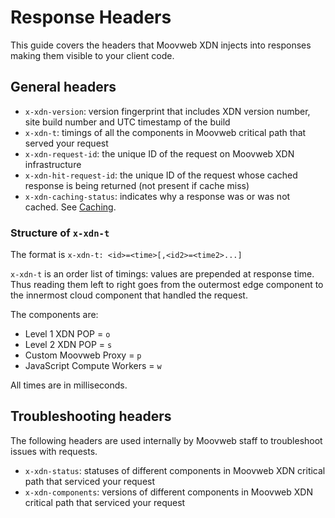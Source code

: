 # Response Headers

This guide covers the headers that Moovweb XDN injects into responses making them visible to your client code.

## General headers

- `x-xdn-version`: version fingerprint that includes XDN version number, site build number and UTC timestamp of the build
- `x-xdn-t`: timings of all the components in Moovweb critical path that served your request
- `x-xdn-request-id`: the unique ID of the request on Moovweb XDN infrastructure
- `x-xdn-hit-request-id`: the unique ID of the request whose cached response is being returned (not present if cache miss)
- `x-xdn-caching-status`: indicates why a response was or was not cached. See [Caching](/guides/caching#section_why_is_my_response_not_being_cached_).

### Structure of `x-xdn-t`

The format is `x-xdn-t: <id>=<time>[,<id2>=<time2>...]`

`x-xdn-t` is an order list of timings: values are prepended at response time. Thus reading them left to right goes from the outermost edge component to the innermost cloud component that handled the request.

The components are:

- Level 1 XDN POP = `o`
- Level 2 XDN POP = `s`
- Custom Moovweb Proxy = `p`
- JavaScript Compute Workers = `w`

All times are in milliseconds.

## Troubleshooting headers

The following headers are used internally by Moovweb staff to troubleshoot issues with requests.

- `x-xdn-status`: statuses of different components in Moovweb XDN critical path that serviced your request
- `x-xdn-components`: versions of different components in Moovweb XDN critical path that serviced your request

